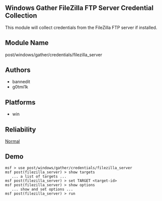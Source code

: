 ## Windows Gather FileZilla FTP Server Credential Collection

This module will collect credentials from the FileZilla FTP 
server if installed.


## Module Name
post/windows/gather/credentials/filezilla_server

## Authors
* bannedit
* g0tmi1k





## Platforms
* win

## Reliability
[Normal](https://github.com/rapid7/metasploit-framework/wiki/Exploit-Ranking)

## Demo

```
msf > use post/windows/gather/credentials/filezilla_server
msf post(filezilla_server) > show targets
   ... a list of targets ...
msf post(filezilla_server) > set TARGET <target-id>
msf post(filezilla_server) > show options
   ... show and set options ...
msf post(filezilla_server) > run
```
    
    